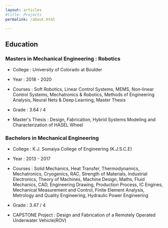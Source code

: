 ```yaml
---
layout: articles
#title: Projects
permalink: /about.html

---
```


## Education

### Masters in Mechanical Engineering : Robotics

* College :  University of Colorado at Boulder

* Year :  2018 - 2020

* Courses :
Soft Robotics, Linear Control Systems, MEMS, Non-linear Control Systems, Mechatronics & Robotics,
Methods of Engineering Analysis, Neural Nets & Deep Learning, Master Thesis

* Grade :  3.64 / 4

* Master's Thesis : Design, Fabrication, Hybrid Systems Modeling and Characterization of HASEL Wheel

### Bachelors in Mechanical Engineering

* College :  K.J. Somaiya College of Engineering (K.J.S.C.E)

* Year :  2013 - 2017

* Courses :
Solid Mechanics, Heat Transfer, Thermodynamics, Mechatronics, Cryogenics, RAC, Strength of Materials,
Industrial Electronics, Theory of Machines, Machine Design, Maths, Fluid Mechanics, CAD, Engineering Drawing, Production Process, IC Engines, Mechanical Measurement and Control, Finite Element Analysis, Metrology and Quality Engineering, Hydraulic Power Engineering

* Grade :  3.47 / 4

* CAPSTONE Project : Design and Fabrication of a Remotely Operated Underwater Vehicle(ROV)